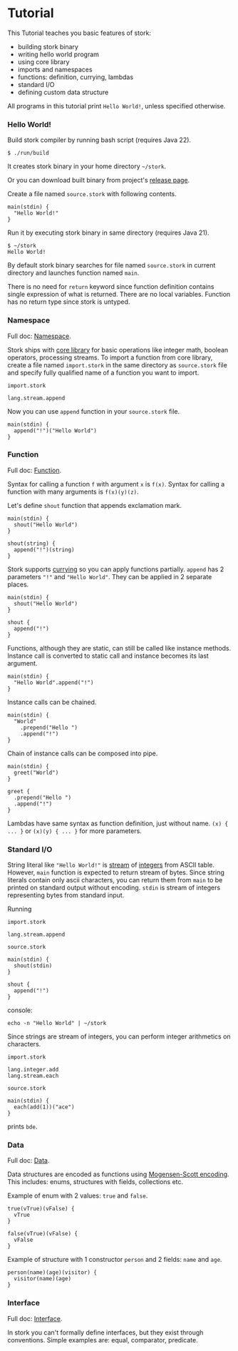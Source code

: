 # Tutorial #

This Tutorial teaches you basic features of stork:
   - building stork binary
   - writing hello world program
   - using core library
   - imports and namespaces
   - functions: definition, currying, lambdas
   - standard I/O
   - defining custom data structure

All programs in this tutorial print `Hello World!`, unless specified otherwise.

### Hello World! ###

Build stork compiler by running bash script (requires Java 22).

    $ ./run/build

It creates stork binary in your home directory `~/stork`.

Or you can download built binary from project's [release page](https://github.com/maciejmikosik/stork/releases/tag/latest).

Create a file named `source.stork` with following contents.

    main(stdin) {
      "Hello World!"
    }

Run it by executing stork binary in same directory (requires Java 21).

    $ ~/stork
    Hello World!

By default stork binary searches for file named `source.stork` in current directory and launches function named `main`.

There is no need for `return` keyword since function definition contains single expression of what is returned. There are no local variables. Function has no return type since stork is untyped.

### Namespace ###
Full doc: [Namespace](namespace.md).

Stork ships with [core library](../stork/core/lang/doc.md) for basic operations like integer math, boolean operators, processing streams. To import a function from core library, create a file named `import.stork` in the same directory as `source.stork` file and specify fully qualified name of a function you want to import.

`import.stork`

    lang.stream.append

Now you can use `append` function in your `source.stork` file.

    main(stdin) {
      append("!")("Hello World")
    }

### Function ###
Full doc: [Function](function.md).

Syntax for calling a function `f` with argument `x` is `f(x)`. Syntax for calling a function with many arguments is `f(x)(y)(z)`.

Let's define `shout` function that appends exclamation mark.

    main(stdin) {
      shout("Hello World")
    }
    
    shout(string) {
      append("!")(string)
    }

Stork supports [currying](https://en.wikipedia.org/wiki/Currying) so you can apply functions partially. `append` has 2 parameters `"!"` and `"Hello World"`. They can be applied in 2 separate places.

    main(stdin) {
      shout("Hello World")
    }
    
    shout {
      append("!")
    }

Functions, although they are static, can still be called like instance methods. Instance call is converted to static call and instance becomes its last argument.

    main(stdin) {
      "Hello World".append("!")
    }

Instance calls can be chained.

    main(stdin) {
      "World"
        .prepend("Hello ")
        .append("!")
    }

Chain of instance calls can be composed into pipe.

    main(stdin) {
      greet("World")
    }
    
    greet {
      .prepend("Hello ")
      .append("!")
    }

Lambdas have same syntax as function definition, just without name. `(x) { ... }` or `(x)(y) { ... }` for more parameters.

### Standard I/O ###

String literal like `"Hello World!"` is [stream](../stork/core/lang/stream/doc.md) of [integers](../stork/core/lang/integer/doc.md) from ASCII table. However, `main` function is expected to return stream of bytes. Since string literals contain only ascii characters, you can return them from `main` to be printed on standard output without encoding. `stdin` is stream of integers representing bytes from standard input.

Running

`import.stork`

    lang.stream.append

`source.stork`

    main(stdin) {
      shout(stdin)
    }
    
    shout {
      append("!")
    }

console:

    echo -n "Hello World" | ~/stork

Since strings are stream of integers, you can perform integer arithmetics on characters.

`import.stork`

    lang.integer.add
    lang.stream.each

`source.stork`

    main(stdin) {
      each(add(1))("ace")
    }

prints `bde`.

### Data ###
Full doc: [Data](data.md).

Data structures are encoded as functions using [Mogensen-Scott encoding](https://en.wikipedia.org/wiki/Mogensen%E2%80%93Scott_encoding). This includes: enums, structures with fields, collections etc.

Example of enum with 2 values: `true` and `false`.

    true(vTrue)(vFalse) {
      vTrue
    }
    
    false(vTrue)(vFalse) {
      vFalse
    }

Example of structure with 1 constructor `person` and 2 fields: `name` and `age`.

    person(name)(age)(visitor) {
      visitor(name)(age)
    }

### Interface ###
Full doc: [Interface](interface.md).

In stork you can't formally define interfaces, but they exist through conventions. Simple examples are: equal, comparator, predicate.
